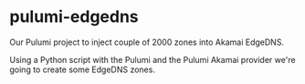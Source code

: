# pulumi-edgedns
Our Pulumi project to inject couple of 2000 zones into Akamai EdgeDNS.

Using a Python script with the Pulumi and the Pulumi Akamai provider we're going to create some EdgeDNS zones.
